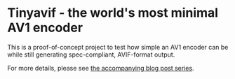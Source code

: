 # Tinyavif - the world's most minimal AV1 encoder

This is a proof-of-concept project to test how simple an AV1 encoder can be while
still generating spec-compliant, AVIF-format output.

For more details, please see [the accompanying blog post series](https://www.rachelplusplus.me.uk/blog/2025/01/lets-build-an-avif-encoder-part-0/).

